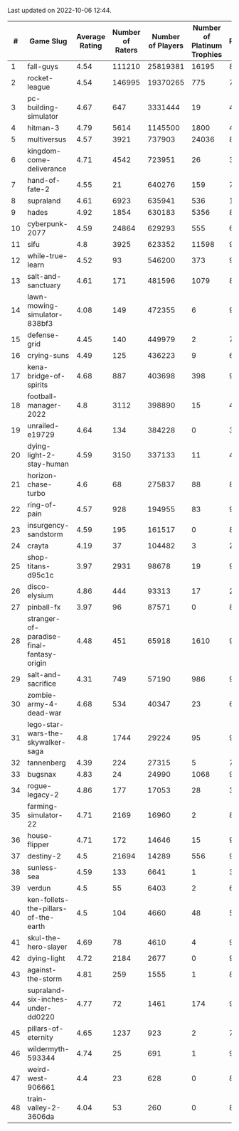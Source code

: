 Last updated on 2022-10-06 12:44.


|#|Game Slug|Average Rating|Number of Raters|Number of Players|Number of Platinum Trophies|Max Rarity (%)|
|---|---|---|---|---|---|---|
|1|fall-guys|4.54|111210|25819381|16195|89|
|2|rocket-league|4.54|146995|19370265|775|74|
|3|pc-building-simulator|4.67|647|3331444|19|47|
|4|hitman-3|4.79|5614|1145500|1800|48|
|5|multiversus|4.57|3921|737903|24036|81|
|6|kingdom-come-deliverance|4.71|4542|723951|26|30|
|7|hand-of-fate-2|4.55|21|640276|159|72|
|8|supraland|4.61|6923|635941|536|100|
|9|hades|4.92|1854|630183|5356|89|
|10|cyberpunk-2077|4.59|24864|629293|555|61|
|11|sifu|4.8|3925|623352|11598|96|
|12|while-true-learn|4.52|93|546200|373|93|
|13|salt-and-sanctuary|4.61|171|481596|1079|83|
|14|lawn-mowing-simulator-838bf3|4.08|149|472355|6|91|
|15|defense-grid|4.45|140|449979|2|79|
|16|crying-suns|4.49|125|436223|9|65|
|17|kena-bridge-of-spirits|4.68|887|403698|398|94|
|18|football-manager-2022|4.8|3112|398890|15|48|
|19|unrailed-e19729|4.64|134|384228|0|39|
|20|dying-light-2-stay-human|4.59|3150|337133|11|48|
|21|horizon-chase-turbo|4.6|68|275837|88|83|
|22|ring-of-pain|4.57|928|194955|83|97|
|23|insurgency-sandstorm|4.59|195|161517|0|8|
|24|crayta|4.19|37|104482|3|22|
|25|shop-titans-d95c1c|3.97|2931|98678|19|98|
|26|disco-elysium|4.86|444|93313|17|28|
|27|pinball-fx|3.97|96|87571|0|86|
|28|stranger-of-paradise-final-fantasy-origin|4.48|451|65918|1610|98|
|29|salt-and-sacrifice|4.31|749|57190|986|91|
|30|zombie-army-4-dead-war|4.68|534|40347|23|66|
|31|lego-star-wars-the-skywalker-saga|4.8|1744|29224|95|98|
|32|tannenberg|4.39|224|27315|5|77|
|33|bugsnax|4.83|24|24990|1068|97|
|34|rogue-legacy-2|4.86|177|17053|28|36|
|35|farming-simulator-22|4.71|2169|16960|2|84|
|36|house-flipper|4.71|172|14646|15|93|
|37|destiny-2|4.5|21694|14289|556|99|
|38|sunless-sea|4.59|133|6641|1|38|
|39|verdun|4.5|55|6403|2|65|
|40|ken-follets-the-pillars-of-the-earth|4.5|104|4660|48|58|
|41|skul-the-hero-slayer|4.69|78|4610|4|96|
|42|dying-light|4.72|2184|2677|0|98|
|43|against-the-storm|4.81|259|1555|1|8|
|44|supraland-six-inches-under-dd0220|4.77|72|1461|174|99|
|45|pillars-of-eternity|4.65|1237|923|2|79|
|46|wildermyth-593344|4.74|25|691|1|90|
|47|weird-west-906661|4.4|23|628|0|80|
|48|train-valley-2-3606da|4.04|53|260|0|88|
